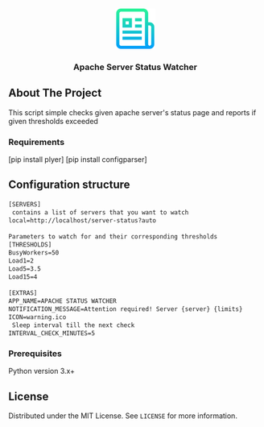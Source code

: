 <!-- PROJECT LOGO -->
<br />
<p align="center">
  <a href="https://github.com/othneildrew/Best-README-Template">
    <img src="images/logo.png" alt="Logo" width="80" height="80">
  </a>

  <h3 align="center">Apache Server Status Watcher</h3>



<!-- ABOUT THE PROJECT -->
## About The Project

This script simple checks given apache server's status page and reports if given thresholds exceeded 

### Requirements

[pip install plyer]
[pip install configparser]


<!-- GETTING STARTED -->
## Configuration structure
```
[SERVERS]
 contains a list of servers that you want to watch
local=http://localhost/server-status?auto

Parameters to watch for and their corresponding thresholds
[THRESHOLDS]
BusyWorkers=50
Load1=2
Load5=3.5
Load15=4

[EXTRAS]
APP_NAME=APACHE STATUS WATCHER
NOTIFICATION_MESSAGE=Attention required! Server {server} {limits}
ICON=warning.ico
 Sleep interval till the next check
INTERVAL_CHECK_MINUTES=5
```

### Prerequisites

Python version 3.x+

<!-- LICENSE -->
## License

Distributed under the MIT License. See `LICENSE` for more information.
